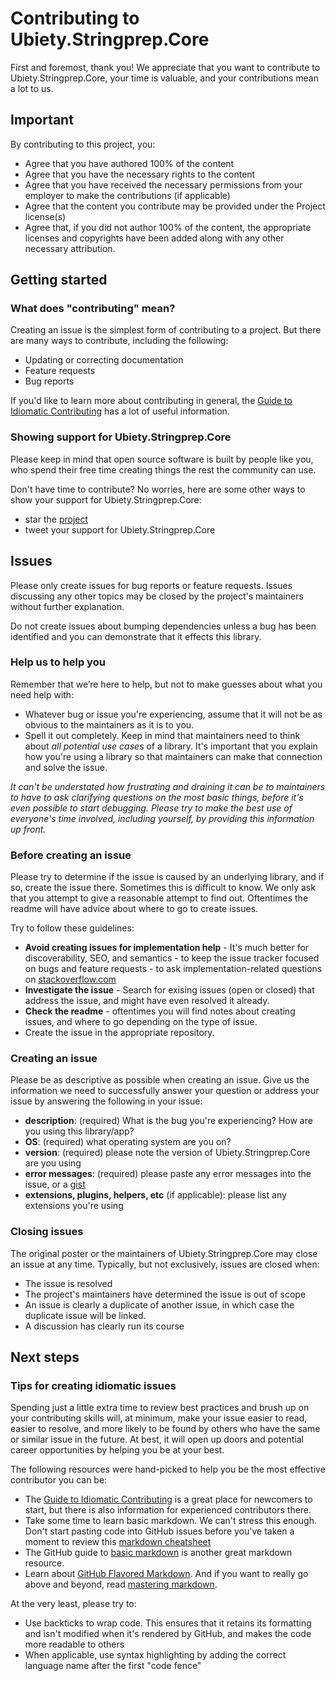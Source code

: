 # Contributing to Ubiety.Stringprep.Core

First and foremost, thank you! We appreciate that you want to contribute to Ubiety.Stringprep.Core, your time is valuable, and your contributions mean a lot to us.

## Important

By contributing to this project, you:

* Agree that you have authored 100% of the content
* Agree that you have the necessary rights to the content
* Agree that you have received the necessary permissions from your employer to make the contributions (if applicable)
* Agree that the content you contribute may be provided under the Project license(s)
* Agree that, if you did not author 100% of the content, the appropriate licenses and copyrights have been added along with any other necessary attribution.

## Getting started

### What does "contributing" mean?

Creating an issue is the simplest form of contributing to a project. But there are many ways to contribute, including the following:

* Updating or correcting documentation
* Feature requests
* Bug reports

If you'd like to learn more about contributing in general, the [Guide to Idiomatic Contributing](https://github.com/jonschlinkert/idiomatic-contributing) has a lot of useful information.

### Showing support for Ubiety.Stringprep.Core

Please keep in mind that open source software is built by people like you, who spend their free time creating things the rest the community can use.

Don't have time to contribute? No worries, here are some other ways to show your support for Ubiety.Stringprep.Core:

* star the [project](https://github.com/ubiety/Ubiety.Stringprep.Core)
* tweet your support for Ubiety.Stringprep.Core

## Issues

Please only create issues for bug reports or feature requests. Issues discussing any other topics may be closed by the project's maintainers without further explanation.

Do not create issues about bumping dependencies unless a bug has been identified and you can demonstrate that it effects this library.

### Help us to help you

Remember that we’re here to help, but not to make guesses about what you need help with:

* Whatever bug or issue you're experiencing, assume that it will not be as obvious to the maintainers as it is to you.
* Spell it out completely. Keep in mind that maintainers need to think about _all potential use cases_ of a library. It's important that you explain how you're using a library so that maintainers can make that connection and solve the issue.

_It can't be understated how frustrating and draining it can be to maintainers to have to ask clarifying questions on the most basic things, before it's even possible to start debugging. Please try to make the best use of everyone's time involved, including yourself, by providing this information up front._

### Before creating an issue

Please try to determine if the issue is caused by an underlying library, and if so, create the issue there. Sometimes this is difficult to know. We only ask that you attempt to give a reasonable attempt to find out. Oftentimes the readme will have advice about where to go to create issues.

Try to follow these guidelines:

* **Avoid creating issues for implementation help** - It's much better for discoverability, SEO, and semantics - to keep the issue tracker focused on bugs and feature requests - to ask implementation-related questions on [stackoverflow.com][so]
* **Investigate the issue** - Search for exising issues (open or closed) that address the issue, and might have even resolved it already.
* **Check the readme** - oftentimes you will find notes about creating issues, and where to go depending on the type of issue.
* Create the issue in the appropriate repository.

### Creating an issue

Please be as descriptive as possible when creating an issue. Give us the information we need to successfully answer your question or address your issue by answering the following in your issue:

* **description**: (required) What is the bug you're experiencing? How are you using this library/app?
* **OS**: (required) what operating system are you on?
* **version**: (required) please note the version of Ubiety.Stringprep.Core are you using
* **error messages**: (required) please paste any error messages into the issue, or a [gist](https://gist.github.com/)
* **extensions, plugins, helpers, etc** (if applicable): please list any extensions you're using

### Closing issues

The original poster or the maintainers of Ubiety.Stringprep.Core may close an issue at any time. Typically, but not exclusively, issues are closed when:

* The issue is resolved
* The project's maintainers have determined the issue is out of scope
* An issue is clearly a duplicate of another issue, in which case the duplicate issue will be linked.
* A discussion has clearly run its course

## Next steps

### Tips for creating idiomatic issues

Spending just a little extra time to review best practices and brush up on your contributing skills will, at minimum, make your issue easier to read, easier to resolve, and more likely to be found by others who have the same or similar issue in the future. At best, it will open up doors and potential career opportunities by helping you be at your best.

The following resources were hand-picked to help you be the most effective contributor you can be:

* The [Guide to Idiomatic Contributing](https://github.com/jonschlinkert/idiomatic-contributing) is a great place for newcomers to start, but there is also information for experienced contributors there.
* Take some time to learn basic markdown. We can't stress this enough. Don't start pasting code into GitHub issues before you've taken a moment to review this [markdown cheatsheet](https://gist.github.com/jonschlinkert/5854601)
* The GitHub guide to [basic markdown](https://help.github.com/articles/markdown-basics/) is another great markdown resource.
* Learn about [GitHub Flavored Markdown](https://help.github.com/articles/github-flavored-markdown/). And if you want to really go above and beyond, read [mastering markdown](https://guides.github.com/features/mastering-markdown/).

At the very least, please try to:

* Use backticks to wrap code. This ensures that it retains its formatting and isn't modified when it's rendered by GitHub, and makes the code more readable to others
* When applicable, use syntax highlighting by adding the correct language name after the first "code fence"

[so]: http://stackoverflow.com/questions/tagged/ubiety

